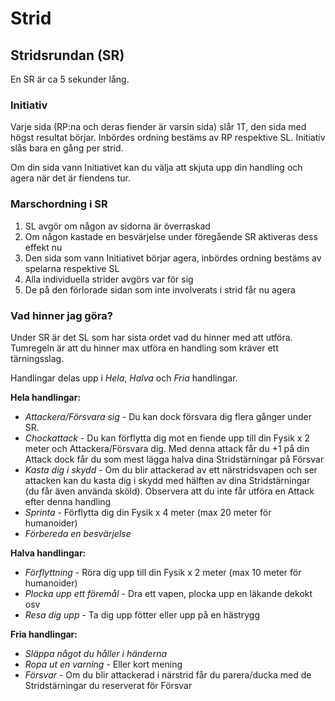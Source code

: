 # Strid

## Stridsrundan (SR)
En SR är ca 5 sekunder lång.

### Initiativ
Varje sida (RP:na och deras fiender är varsin sida) slår 1T, den sida med högst resultat börjar. Inbördes ordning 
bestäms av RP respektive SL. Initiativ slås bara en gång per strid.

Om din sida vann Initiativet kan du välja att skjuta upp din handling och agera när det är fiendens tur.
 
### Marschordning i SR
1. SL avgör om någon av sidorna är överraskad
2. Om någon kastade en besvärjelse under föregående SR aktiveras dess effekt nu
3. Den sida som vann Initiativet börjar agera, inbördes ordning bestäms av spelarna respektive SL
4. Alla individuella strider avgörs var för sig
5. De på den förlorade sidan som inte involverats i strid får nu agera

### Vad hinner jag göra?
Under SR är det SL som har sista ordet vad du hinner med att utföra. Tumregeln är att du hinner max utföra en handling
som kräver ett tärningsslag. 

Handlingar delas upp i _Hela_, _Halva_ och _Fria_ handlingar.

**Hela handlingar:**
* _Attackera/Försvara sig_ - Du kan dock försvara dig flera gånger under SR. 
* _Chockattack_ - Du kan förflytta dig mot en fiende upp till din Fysik x 2 meter och Attackera/Försvara dig. Med denna
attack får du +1 på din Attack dock får du som mest lägga halva dina Stridstärningar på Försvar
* _Kasta dig i skydd_ - Om du blir attackerad av ett närstridsvapen och ser attacken kan du kasta dig i skydd med hälften
av dina Stridstärningar (du får även använda sköld). Observera att du inte får utföra en Attack efter denna handling
* _Sprinta_ - Förflytta dig din Fysik x 4 meter (max 20 meter för humanoider)
* _Förbereda en besvärjelse_

**Halva handlingar:**
* _Förflyttning_ - Röra dig upp till din Fysik x 2 meter (max 10 meter för humanoider)
* _Plocka upp ett föremål_ - Dra ett vapen, plocka upp en läkande dekokt osv
* _Resa dig upp_ - Ta dig upp fötter eller upp på en hästrygg

**Fria handlingar:**
* _Släppa något du håller i händerna_
* _Ropa ut en varning_ - Eller kort mening
* _Försvar_ - Om du blir attackerad i närstrid får du parera/ducka med de Stridstärningar du reserverat för Försvar   